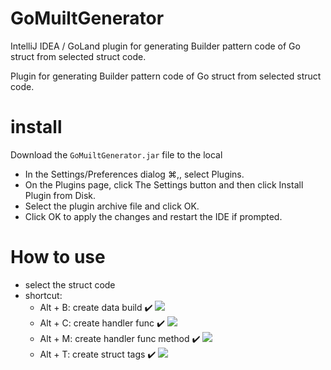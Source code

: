 # GoMuiltGenerator

IntelliJ IDEA / GoLand plugin for generating Builder pattern code of Go struct from selected struct code.

Plugin for generating Builder pattern code of Go struct from selected struct code.<br/>

# install

Download the `GoMuiltGenerator.jar` file to the local

* In the Settings/Preferences dialog ⌘,, select Plugins.
* On the Plugins page, click The Settings button and then click Install Plugin from Disk.
* Select the plugin archive file and click OK.
* Click OK to apply the changes and restart the IDE if prompted.

# How to use
* select the struct code
* shortcut:
    - Alt + B: create data build ✔️
    ![](https://git.code.oa.com/linyyyang/GoMuiltGenerator/raw/68461927e3c01115e84561939acf0948c3d2ab17/doc/alt+B.gif)
    - Alt + C: create handler func ✔️
    ![](https://tva1.sinaimg.cn/large/007S8ZIlgy1ghuqg404i4g30wg0u0qbf.gif)
    - Alt + M: create handler func method ✔️
    ![](https://tva1.sinaimg.cn/large/007S8ZIlgy1ghuqgxs3tug30wg0u0nij.gif)
    - Alt + T: create struct tags ✔️
    ![](https://tva1.sinaimg.cn/large/007S8ZIlgy1ghuqh7306qg30wg0u0jzo.gif)
